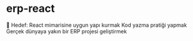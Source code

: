 # erp-react
🎯 Hedef: React mimarisine uygun yapı kurmak  Kod yazma pratiği yapmak  Gerçek dünyaya yakın bir ERP projesi geliştirmek
